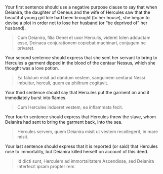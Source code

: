 
Your first sentence should use a negative purpose clause to say that when Deianira, the daughter of Oeneus and the wife of Hercules saw that the beautiful young girl Iole had been brought (to her house), she began to devise a plot in order not to lose her husband (or “be deprived of” her husband).

>Cum Deianira, filia Oenei et uxor Herculis, videret Iolen adductam esse, Deinaea conjurationem copiebat machinari, conjugem ne privaret.

Your second sentence should express that she sent her servant to bring to Hercules a garment dipped in the blood of the centaur Nessus, which she thought was a love potion.

>Ea falulum misit ad dandum vestem, sanguinem centarui Nessi imbuitur, herculi, quem ea philtrum cogitavit. 

Your third sentence should say that Hercules put the garment on and it immediately burst into flames.

>Cum Hercules indueret vestem, ea inflammata fecit.

Your fourth sentence should express that Hercules threw the slave, whom Deianira had sent to bring the garment back, into the sea.

>Hercules servem, quem Deianira misit ut vestem recollegerit, in mare misit.

Your last sentence should express that it is reported (or said) that Hercules rose to immortality, but Deianira killed herself on account of this deed.

>Id dicti sunt, Herculem ad immortalitatem Ascendisse, sed Deianira interfecit ipsam propter rem.

